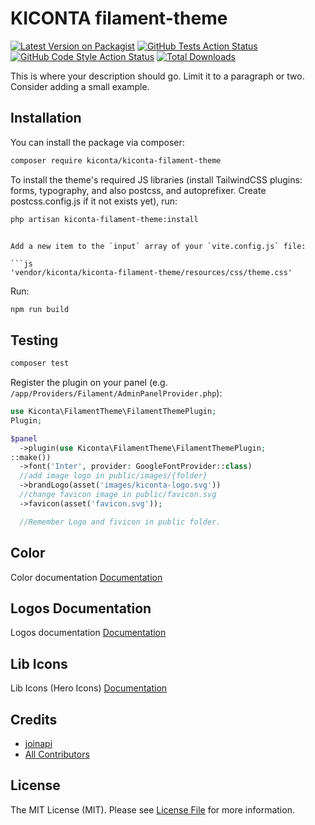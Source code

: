 # KICONTA filament-theme

[![Latest Version on Packagist](https://img.shields.io/packagist/v/kiconta/filament-theme.svg?style=flat-square)](https://packagist.org/packages/kiconta/filament-theme)
[![GitHub Tests Action Status](https://img.shields.io/github/actions/workflow/status/kiconta/filament-theme/run-tests.yml?branch=main&label=tests&style=flat-square)](https://github.com/kiconta/filament-theme/actions?query=workflow%3Arun-tests+branch%3Amain)
[![GitHub Code Style Action Status](https://img.shields.io/github/actions/workflow/status/kiconta/filament-theme/fix-php-code-style-issues.yml?branch=main&label=code%20style&style=flat-square)](https://github.com/kiconta/filament-theme/actions?query=workflow%3A"Fix+PHP+code+styling"+branch%3Amain)
[![Total Downloads](https://img.shields.io/packagist/dt/kiconta/filament-theme.svg?style=flat-square)](https://packagist.org/packages/kiconta/filament-theme)



This is where your description should go. Limit it to a paragraph or two. Consider adding a small example.

## Installation

You can install the package via composer:

```bash
composer require kiconta/kiconta-filament-theme
```

To install the theme's required JS libraries (install TailwindCSS plugins: forms, typography, and also postcss, and autoprefixer. Create postcss.config.js if it not exists yet), run:

```bash
php artisan kiconta-filament-theme:install
```
```

Add a new item to the `input` array of your `vite.config.js` file:

```js
'vendor/kiconta/kiconta-filament-theme/resources/css/theme.css'
```

Run:

```bash
npm run build
```

## Testing

```bash
composer test
```

Register the plugin on your panel (e.g. `/app/Providers/Filament/AdminPanelProvider.php`):

```php
use Kiconta\FilamentTheme\FilamentThemePlugin;
Plugin;

$panel
  ->plugin(use Kiconta\FilamentTheme\FilamentThemePlugin;
::make())
  ->font('Inter', provider: GoogleFontProvider::class)
  //add image logo in public/images/{folder}
  ->brandLogo(asset('images/kiconta-logo.svg'))
  //change favicon image in public/favicon.svg
  ->favicon(asset('favicon.svg'));

  //Remember Logo and fivicon in public folder.
```

## Color
Color documentation [Documentation](https://devs.kiconta.com.br/fundamentos-visuais/cores)

## Logos Documentation
Logos documentation [Documentation](https://devs.kiconta.com.br/fundamentos-visuais/logo)

## Lib Icons
Lib Icons (Hero Icons) [Documentation](https://devs.kiconta.com.br/fundamentos-visuais/icones)

## Credits

- [joinapi](https://github.com/kiconta)
- [All Contributors](../../contributors)

## License

The MIT License (MIT). Please see [License File](LICENSE.md) for more information.

